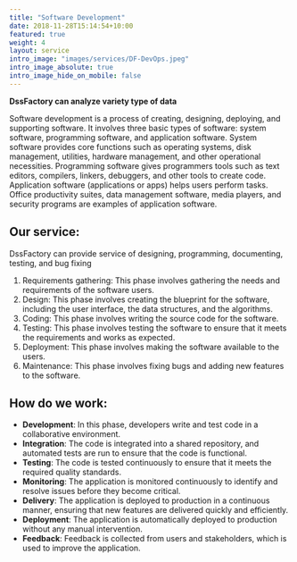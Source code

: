 ```yaml
---
title: "Software Development"
date: 2018-11-28T15:14:54+10:00
featured: true
weight: 4
layout: service
intro_image: "images/services/DF-DevOps.jpeg"
intro_image_absolute: true
intro_image_hide_on_mobile: false
---
```


**DssFactory can analyze variety type of data**

Software development is a process of creating, designing, deploying, and supporting software. It involves three basic types of software: system software, programming software, and application software. System software provides core functions such as operating systems, disk management, utilities, hardware management, and other operational necessities. Programming software gives programmers tools such as text editors, compilers, linkers, debuggers, and other tools to create code. Application software (applications or apps) helps users perform tasks. Office productivity suites, data management software, media players, and security programs are examples of application software.

## Our service:

DssFactory can provide service of designing, programming, documenting, testing, and bug fixing

1. Requirements gathering: This phase involves gathering the needs and requirements of the software users.
2. Design: This phase involves creating the blueprint for the software, including the user interface, the data structures, and the algorithms.
3. Coding: This phase involves writing the source code for the software.
4. Testing: This phase involves testing the software to ensure that it meets the requirements and works as expected.
5. Deployment: This phase involves making the software available to the users.
6. Maintenance: This phase involves fixing bugs and adding new features to the software.

## How do we work:

- **Development**: In this phase, developers write and test code in a collaborative environment.
- **Integration**: The code is integrated into a shared repository, and automated tests are run to ensure that the code is functional.
- **Testing**: The code is tested continuously to ensure that it meets the required quality standards.
- **Monitoring**: The application is monitored continuously to identify and resolve issues before they become critical.
- **Delivery**: The application is deployed to production in a continuous manner, ensuring that new features are delivered quickly and efficiently.
- **Deployment**: The application is automatically deployed to production without any manual intervention.
- **Feedback**: Feedback is collected from users and stakeholders, which is used to improve the application.
